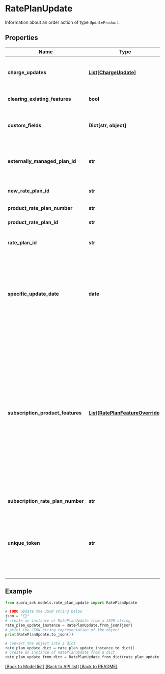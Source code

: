 # RatePlanUpdate

Information about an order action of type `UpdateProduct`. 

## Properties

Name | Type | Description | Notes
------------ | ------------- | ------------- | -------------
**charge_updates** | [**List[ChargeUpdate]**](ChargeUpdate.md) | Array of the JSON objects containing the information for a charge update in the &#x60;updateProduct&#x60; type of order action.  | [optional] 
**clearing_existing_features** | **bool** | Specifies whether all features in the rate plan will be cleared.  | [optional] 
**custom_fields** | **Dict[str, object]** | Container for custom fields of the Rate Plan object. The custom fields of the Rate Plan object are used when rate plans are subscribed.  | [optional] 
**externally_managed_plan_id** | **str** | Indicates the unique identifier for the rate plan purchased on a third-party store. This field is used to represent a subscription rate plan created through third-party stores.  | [optional] 
**new_rate_plan_id** | **str** | Internal identifier of the updated rate plan in the new subscription version.  | [optional] 
**product_rate_plan_number** | **str** | Number of a product rate plan for this subscription.  | [optional] 
**product_rate_plan_id** | **str** | ID of a product rate plan for this subscription.  | [optional] 
**rate_plan_id** | **str** | Internal identifier of the rate plan that was updated. It can be the latest version or any history version id.  | [optional] 
**specific_update_date** | **date** |  The date when the Update Product order action takes effect. This field is only applicable if there is already a future-dated Update Product order action on the subscription. The format of the date is yyyy-mm-dd.  See [Update a Product on Subscription with Future-dated Updates](https://knowledgecenter.zuora.com/BC_Subscription_Management/Orders/AC_Orders_Tutorials/C_Update_a_Product_in_a_Subscription/Update_a_Product_on_Subscription_with_Future-dated_Updates) for more information about this feature.  | [optional] 
**subscription_product_features** | [**List[RatePlanFeatureOverride]**](RatePlanFeatureOverride.md) | List of features associated with the rate plan. The system compares the &#x60;subscriptionProductFeatures&#x60; and &#x60;featureId&#x60; fields in the request with the counterpart fields in a rate plan. The comparison results are as follows: * If there is no &#x60;subscriptionProductFeatures&#x60; field or the field is empty, features in the rate plan remain unchanged. But if the &#x60;clearingExistingFeatures&#x60; field is additionally set to true, all features in the rate plan are cleared. * If the &#x60;subscriptionProductFeatures&#x60; field contains the &#x60;featureId&#x60; nested fields, as well as the optional &#x60;description&#x60; and &#x60;customFields&#x60; nested fields, the features indicated by the featureId nested fields in the request overwrite all features in the rate plan.  | [optional] 
**subscription_rate_plan_number** | **str** | Number of a rate plan for this subscription.  | [optional] 
**unique_token** | **str** | A unique string to represent the rate plan in the order. The unique token is used to perform multiple actions against a newly added rate plan. For example, if you want to add and update a product in the same order, assign a unique token to the newly added rate plan and use that token in future order actions.  | [optional] 

## Example

```python
from zuora_sdk.models.rate_plan_update import RatePlanUpdate

# TODO update the JSON string below
json = "{}"
# create an instance of RatePlanUpdate from a JSON string
rate_plan_update_instance = RatePlanUpdate.from_json(json)
# print the JSON string representation of the object
print(RatePlanUpdate.to_json())

# convert the object into a dict
rate_plan_update_dict = rate_plan_update_instance.to_dict()
# create an instance of RatePlanUpdate from a dict
rate_plan_update_from_dict = RatePlanUpdate.from_dict(rate_plan_update_dict)
```
[[Back to Model list]](../README.md#documentation-for-models) [[Back to API list]](../README.md#documentation-for-api-endpoints) [[Back to README]](../README.md)


